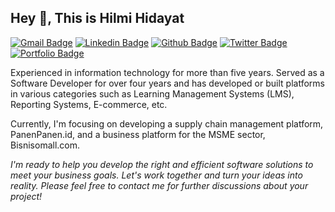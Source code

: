 ## Hey 👋, This is Hilmi Hidayat
[![Gmail Badge](https://img.shields.io/badge/-hilmihidayat175@gmail.com-c14438?style=flat&logo=Gmail&logoColor=white&link=mailto:hilmihidayat175@gmail.com)](mailto:hilmihidayat175@gmail.com) 
[![Linkedin Badge](https://img.shields.io/badge/-hilmihidayat-0072b1?style=flat&logo=Linkedin&logoColor=white&link=https://www.linkedin.com/in/hilmihidayat/)](https://www.linkedin.com/in/hilmihidayat/) [![Github Badge](https://img.shields.io/badge/-hilmihidyt-grey?style=flat&logo=github&logoColor=white&link=https://github.com/hilmihidyt/)](https://www.github.com/hilmihidyt/) [![Twitter Badge](https://img.shields.io/badge/-hilmihidyt-00acee?style=flat&logo=twitter&logoColor=white&link=https://twitter.com/hilmihidyt/)](https://www.twitter.com/hilmihidyt/) [![Portfolio Badge](https://img.shields.io/badge/portfolio-web-blue?style=flat&link=https://hilmihidayat.com/)](https://hilmihidayat.com/) <p align='left'>Experienced in information technology for more than five years. Served as a Software Developer for over four years and has developed or built platforms in various categories such as Learning Management Systems (LMS), Reporting Systems, E-commerce, etc.

Currently, I'm focusing on developing a supply chain management platform, PanenPanen.id, and a business platform for the MSME sector, Bisnisomall.com.</p>

*I'm ready to help you develop the right and efficient software solutions to meet your business goals. Let's work together and turn your ideas into reality. Please feel free to contact me for further discussions about your project!*
